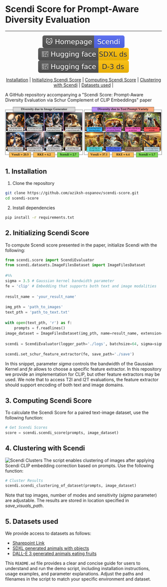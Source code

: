 # Scendi Score for Prompt-Aware Diversity Evaluation

<hr>
<div align="center" style="line-height: 1;">
  <a href="https://aziksh-ospanov.github.io/Scendi/" target="_blank" style="margin: 2px;">
    <img alt="Homepage" src="images/logo.svg" style="display: inline-block; vertical-align: middle;"/>
  </a>
  <a href="https://huggingface.co/datasets/aziksh/animals_with_objects_sdxl" target="_blank" style="margin: 2px;">
    <img alt="Hugging Face" src="images/hf_logo_1.svg" style="display: inline-block; vertical-align: middle;"/>
  </a>
  <a href="https://huggingface.co/datasets/aziksh/animals_with_fruits_dalle3" target="_blank" style="margin: 2px;">
    <img alt="Hugging Face" src="images/hf_logo_2.svg" style="display: inline-block; vertical-align: middle;"/>
  </a>
</div>

<p align="center">
  <a href="#1-installation">Installation</a> |
  <a href="#2-initializing-scendi-score">Initializing Scendi Score</a> |
  <a href="#3-computing-scendi-score">Computing Scendi Score</a> |
  <a href="#4-clustering-with-scendi">Clustering with Scendi</a> |
  <a href="#5-datasets-used">Datasets used</a> |
</p>


A GitHub repository accompanying a "Scendi Score: Prompt-Aware Diversity Evaluation via Schur Complement of CLIP Embeddings" paper

![Scendi Score](images/intro_image.png)

## 1. Installation
1. Clone the repository
```sh
git clone https://github.com/aziksh-ospanov/scendi-score.git
cd scendi-score
```
2. Install dependencies
```sh
pip install -r requirements.txt
```

## 2. Initializing Scendi Score
To compute Scendi score presented in the paper, initialize Scendi with the following:
```python
from scendi.score import ScendiEvaluator
from scendi.datasets.ImageFilesDataset import ImageFilesDataset

#%%
sigma = 3.5 # Gaussian kernel bandwidth parameter
fe = 'clip' # Embedding that supports both text and image modalities 

result_name = 'your_result_name'

img_pth = 'path_to_images'
text_pth = 'path_to_text.txt'

with open(text_pth, 'r') as f:
    prompts = f.readlines()
image_dataset = ImageFilesDataset(img_pth, name=result_name, extension='png')

scendi = ScendiEvaluator(logger_path='./logs', batchsize=64, sigma=sigma, num_samples=num_samples, result_name=result_name, rff_dim=2500, save_visuals_path=f'visuals_{result_name}')

scendi.set_schur_feature_extractor(fe, save_path='./save')  
```
In this snippet, parameter _sigma_ controls the bandwidth of the Gaussian Kernel and _fe_ allows to choose a specific feature extractor. In this repository we provide an implementation for CLIP, but other feature extractors may be used. We note that to access T2I and I2T evaluations, the feature extractor should support encoding of both text and image domains. 

## 3. Computing Scendi Score
To calculate the Scendi Score for a paired text-image dataset, use the following function:
```python
# Get Scendi Scores
score = scendi.scendi_score(prompts, image_dataset)
```

## 4. Clustering with Scendi
![Scendi Clusters](images/clip_clustering.png)
The script enables clustering of images after applying Scendi CLIP embedding correction based on prompts. Use the following function:
```python
# Cluster Results
scendi.scendi_clustering_of_dataset(prompts, image_dataset)
```
Note that top images, number of modes and sensitivity (_sigma_ parameter) are adjustable. The results are stored in location specified in _save_visuals_path_.

## 5. Datasets used
We provide access to datasets as follows:
- [Sharepoint Link](https://mycuhk-my.sharepoint.com/:f:/g/personal/1155133928_link_cuhk_edu_hk/EqRyXvuRjURIltCtoVK1T7kBWvKXasvbhxOyg7qCFZwQgg?e=L751H5)
- [SDXL generated animals with objects](https://huggingface.co/datasets/aziksh/animals_with_objects_sdxl)
- [DALL-E 3 generated animals eating fruits](https://huggingface.co/datasets/aziksh/animals_with_fruits_dalle3)


This `README.md` file provides a clear and concise guide for users to understand and run the demo script, including installation instructions, usage examples, and parameter explanations. Adjust the paths and filenames in the script to match your specific environment and dataset.












